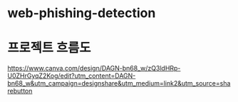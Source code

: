 # web-phishing-detection

# 프로젝트 흐름도
https://www.canva.com/design/DAGN-bn68_w/zQ3ldHRp-U0ZHrGyqZ2Kog/edit?utm_content=DAGN-bn68_w&utm_campaign=designshare&utm_medium=link2&utm_source=sharebutton
